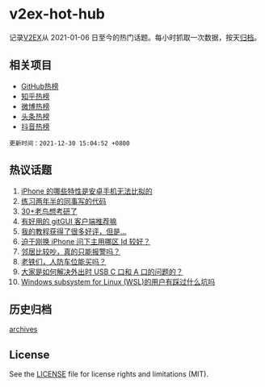 # v2ex-hot-hub

 记录[V2EX](https://www.v2ex.com/)从 2021-01-06 日至今的热门话题。每小时抓取一次数据，按天[归档](archives)。
 
 ## 相关项目

- [GitHub热榜](https://github.com/snaildev/github-hot-hub)
- [知乎热榜](https://github.com/snaildev/zhihu-hot-hub)
- [微博热榜](https://github.com/snaildev/weibo-hot-hub)
- [头条热榜](https://github.com/snaildev/toutiao-hot-hub)
- [抖音热榜](https://github.com/snaildev/douyin-hot-hub)


 `更新时间：2021-12-30 15:04:52 +0800`

## 热议话题

1. [iPhone 的哪些特性是安卓手机无法比拟的](https://www.v2ex.com/t/825098)
1. [练习两年半的同事写的代码](https://www.v2ex.com/t/825212)
1. [30+老鸟想考研了](https://www.v2ex.com/t/825094)
1. [有好用的 gitGUI 客户端推荐嘛](https://www.v2ex.com/t/825106)
1. [我的教程获得了很多好评，但是...](https://www.v2ex.com/t/825222)
1. [迫于刚换 iPhone 问下主用哪区 Id 较好？](https://www.v2ex.com/t/825215)
1. [邻居比较吵，真的只能报警吗？](https://www.v2ex.com/t/825230)
1. [老铁们，人防车位能买吗？](https://www.v2ex.com/t/825172)
1. [大家是如何解决外出时 USB C 口和 A 口的问题的？](https://www.v2ex.com/t/825150)
1. [Windows subsystem for Linux (WSL)的用户有踩过什么坑吗](https://www.v2ex.com/t/825188)

## 历史归档

[archives](archives)

## License

See the [LICENSE](LICENSE) file for license rights and limitations (MIT).
